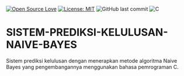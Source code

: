 [![Open Source Love](https://badges.frapsoft.com/os/v1/open-source.svg?style=flat)](https://github.com/ellerbrock/open-source-badges/)
[![License: MIT](https://img.shields.io/badge/License-MIT-green.svg)](https://opensource.org/licenses/MIT)
![GitHub last commit](https://img.shields.io/github/last-commit/devancakra/SISTEM-DIGITAL-KALKULATOR-BCD-DECORDER)
![C](https://img.shields.io/badge/c%20-%2300599C.svg?&logo=c&logoColor=white)

# SISTEM-PREDIKSI-KELULUSAN-NAIVE-BAYES
Sistem prediksi kelulusan dengan menerapkan metode algoritma Naive Bayes yang pengembangannya menggunakan bahasa pemrograman C.
